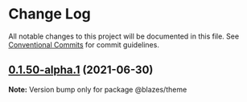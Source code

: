 # Change Log

All notable changes to this project will be documented in this file.
See [Conventional Commits](https://conventionalcommits.org) for commit guidelines.

## [0.1.50-alpha.1](https://github.com/ccanister/blazes/compare/v0.1.50-alpha.0...v0.1.50-alpha.1) (2021-06-30)

**Note:** Version bump only for package @blazes/theme
